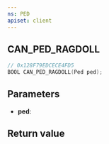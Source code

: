 ```yaml
---
ns: PED
apiset: client
---
```

## CAN_PED_RAGDOLL

```c
// 0x128F79EDCECE4FD5
BOOL CAN_PED_RAGDOLL(Ped ped);
```


## Parameters
* **ped**:

## Return value

